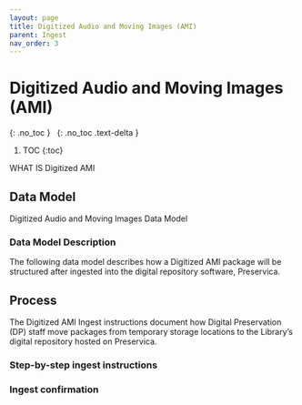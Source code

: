 ```yaml
---
layout: page
title: Digitized Audio and Moving Images (AMI)
parent: Ingest
nav_order: 3
---
```


# Digitized Audio and Moving Images (AMI)

{: .no_toc }
&nbsp;
{: .no_toc .text-delta }

1. TOC
{:toc}

WHAT IS Digitized AMI

## Data Model

Digitized Audio and Moving Images Data Model

### Data Model Description

The following data model describes how a Digitized AMI package will be structured after ingested
into the digital repository software, Preservica.




## Process

The Digitized AMI Ingest instructions document how Digital Preservation (DP) staff move
packages from temporary storage locations to the Library’s digital repository hosted on
Preservica.

### Step-by-step ingest instructions



### Ingest confirmation


